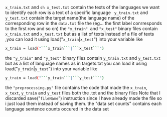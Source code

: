 ```x_train.txt``` and ```sh x_test.txt``` contain the texts of the languages we want to identify each row is a text of a specific language ``` y_train.txt``` and ```y_test.txt``` contain the target name(the language name) of the corresponding row in the ```data.txt``` file the (eg... the first label conrresponds to the first row and so on) the ```"x_train" ```and ```"x_test"``` binary files contain ```x_train.txt``` and ```x_test.txt``` but as a list of texts instead of a file of texts ,you can load it using load("```x_train```|```x_test```") into your variable like 
```sh
x_train = load("```x_train```|```x_test```")
```
the ```"y_train"``` and ```"y_test"``` binary files contain ```y_train.txt``` and ```y_test.txt``` but as a list of language names as in targets.txt you can load it using load("```y_train```|```y_test```") into your variable like 
```sh
y_train = load("```y_train```|```y_test```")
```
the ```"preprocessing.py"``` file contains the code that made the ```x_train```, ```x_text```, ```y_train``` and ```y_test``` files both the .txt and the binary files Note that I discarded save("```fileName```") instruction since I have already made the file so i just load them instead of saving them. the "data set counts" contains each language sentence counts occured in the data set



